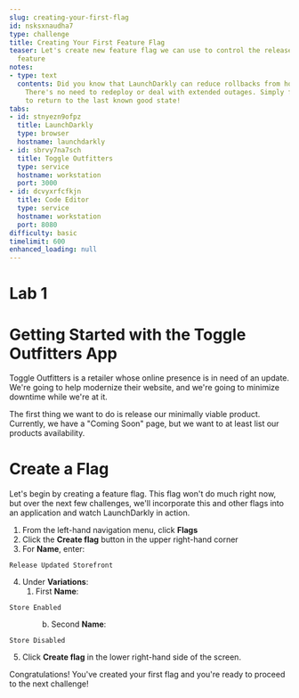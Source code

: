 ```yaml
---
slug: creating-your-first-flag
id: nsksxnaudha7
type: challenge
title: Creating Your First Feature Flag
teaser: Let's create new feature flag we can use to control the release of our new
  feature
notes:
- type: text
  contents: Did you know that LaunchDarkly can reduce rollbacks from hours to seconds?
    There's no need to redeploy or deal with extended outages. Simply flip a switch
    to return to the last known good state!
tabs:
- id: stnyezn9ofpz
  title: LaunchDarkly
  type: browser
  hostname: launchdarkly
- id: sbrvy7na7sch
  title: Toggle Outfitters
  type: service
  hostname: workstation
  port: 3000
- id: dcvyxrfcfkjn
  title: Code Editor
  type: service
  hostname: workstation
  port: 8080
difficulty: basic
timelimit: 600
enhanced_loading: null
---
```


# Lab 1

# Getting Started with the Toggle Outfitters App

Toggle Outfitters is a retailer whose online presence is in need of an update. We're going to help modernize their website, and we're going to minimize downtime while we're at it.

The first thing we want to do is release our minimally viable product. Currently, we have a "Coming Soon" page, but we want to at least list our products availability.

# Create a Flag

Let's begin by creating a feature flag. This flag won't do much right now, but over the next few challenges, we'll incorporate this and other flags into an application and watch LaunchDarkly in action.

1. From the left-hand navigation menu, click **Flags**
2. Click the **Create flag** button in the upper right-hand corner
3. For **Name**, enter:
```text
Release Updated Storefront
```
4. Under **Variations**:
   1. First **Name**:
```text
Store Enabled
```
&nbsp;&nbsp;&nbsp;&nbsp;&nbsp;&nbsp;&nbsp;&nbsp;&nbsp;&nbsp;&nbsp;&nbsp;&nbsp;&nbsp;&nbsp;b. Second **Name**:
```text
Store Disabled
```
5. Click **Create flag** in the lower right-hand side of the screen.

Congratulations! You've created your first flag and you're ready to proceed to the next challenge!
